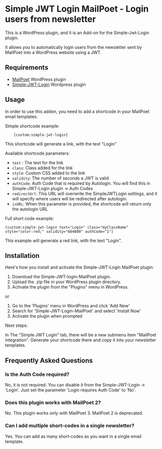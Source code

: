 # Simple JWT Login MailPoet - Login users from newsletter

This is a WordPress plugin, and it is an Add-on for the Simple-Jwt-Login plugin.

It allows you to automatically login users from the newsletter sent by MailPoet into a WordPress website using a JWT.

## Requirements

- [MailPoet](https://wordpress.org/plugins/mailpoet/) WordPress plugin
- [Simple-JWT-Login](https://wordpress.org/plugins/simple-jwt-login/) Wordpress plugin

## Usage

In order to use this addon, you need to add a shortcode in your MailPoet email templates:

Simple shortcode example:

```
    [custom:simple-jwt-login]
```

This shortcode will generate a link, with the text "Login"


Available shortcode parameters:
- `text` : The text for the link
- `class`: Class added for the link
- `style`: Custom CSS added to the link
- `validity`: The number of seconds a JWT is valid  
- `authCode`: Auth Code that is required by Autologin. You will find this in Simple-JWT-Login plugin -> Auth Codes 
- `redirectUrl`: This URL will overwrite the SimpleJWTLogin settings, and it will specify where users will be redirected after autologin. 
- `isURL`: When this parameter is provided, the shortcode will return only the autologin URL


Full short code example:

```
[custom:simple-jwt-login text="Login" class="myClassName" style="color:red;" validity="604800" authCode="1"]
```

This example will generate a red link, with the text "Login".


## Installation

Here's how you install and activate the  Simple-JWT-Login MailPoet plugin:

1. Download the Simple-JWT-login-MailPoet plugin.
2. Upload the .zip file in your WordPress plugin directory.
3. Activate the plugin from the "Plugins" menu in WordPress.

or

1. Go to the 'Plugins' menu in WordPress and click 'Add New'
2. Search for 'Simple-JWT-Login-MailPoet' and select 'Install Now'
3. Activate the plugin when prompted


Next steps:


In The "Simple JWT Login" tab, there will be a new submenu item "MailPoet integration". 
Generate your shortcode there and copy it into your newsletter templates.


## Frequently Asked Questions

### Is the Auth Code required?
No, it is not required. You can disable it from the Simple-JWT-Login -> 'Login'. Just set the parameter 'Login requires Auth Code' to 'No'.

### Does this plugin works with MailPoet 2?
No. This plugin works only with MailPoet 3. MailPoet 2 is deprecated.

### Can I  add multiple short-codes in a single newsletter?
Yes. You can add as many short-codes as you want in a single email template.


 
